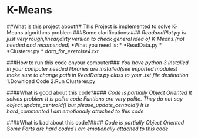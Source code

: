# K-Means

##What is this project about##
This Project is implemented to solve K-Means algorithms problem
###Some clarifications:###
*ReadandPlot.py is just very rough,linear,dirty version to check general idea of K-Means.(not needed and recomended)*
*What you need is: *
    *ReadData.py *
    *Clusterer.py *
    *data_for_exercise4.txt*
 
###How to run this code onyour computer###
*You have python 3 installed in your computer*
*needed libraries are installed(see imported modules)*
*make sure to change path in ReadData.py class to your .txt file destination*
1.Download Code
2.Run Clusterer.py

  
####What is good about this code?####
*Code is partially _Object Oriented_*
*It solves problem*
*It is polite code*
 *Funtions are very polite. They do not  say _object.update_centroid()_ but _please_update_centroid()_*
*It is hard_commented*
*I am emotionally  _attached_ to this code*

####What is bad about this code?####
*Code is _partially_ Object Oriented*
*Some Parts are hard coded*
*I am _emotionally_  attached to this code*


